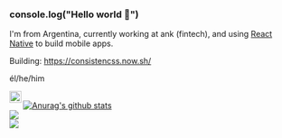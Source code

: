 ### console.log("Hello world 👋")

I'm from Argentina, currently working at ank (fintech), and using [React Native](https://reactnative.dev/) to build mobile apps.

Building: https://consistencss.now.sh/

él/he/him

<a href="https://twitter.com/mateosilguero1">
  <img align="left" alt="Mateo Silguero | Twitter" width="21px" src="https://raw.githubusercontent.com/anuraghazra/anuraghazra/master/assets/twitter.svg" />
</a>
<br>

<a href="https://github.com/anuraghazra/github-readme-stats">
  <img align="center" src="https://github-readme-stats.anuraghazra1.vercel.app/api?username=mateosilguero&show_icons=true&include_all_commits=true&theme=material-palenight" alt="Anurag's github stats" />
</a>
<br>
<a href="https://github.com/anuraghazra/github-readme-stats">
  <!-- Change the `github-readme-stats.anuraghazra1.vercel.app` to `github-readme-stats.vercel.app`  -->
  <img align="center" src="https://github-readme-stats.anuraghazra1.vercel.app/api/top-langs/?username=mateosilguero&layout=compact&theme=material-palenight" />
</a>
<br>
<a href="https://github.com/anuraghazra/github-readme-stats">
  <!-- Change the `github-readme-stats.anuraghazra1.vercel.app` to `github-readme-stats.vercel.app`  -->
  <img align="center" src="https://github-readme-stats.anuraghazra1.vercel.app/api/pin/?username=mateosilguero&repo=consistencss&theme=material-palenight" />
</a>

<!--
**mateosilguero/mateosilguero** is a ✨ _special_ ✨ repository because its `README.md` (this file) appears on your GitHub profile.

Here are some ideas to get you started:

- 🔭 I’m currently working on ...
- 🌱 I’m currently learning ...
- 👯 I’m looking to collaborate on ...
- 🤔 I’m looking for help with ...
- 💬 Ask me about ...
- 📫 How to reach me: ...
- 😄 Pronouns: ...
- ⚡ Fun fact: ...
-->
